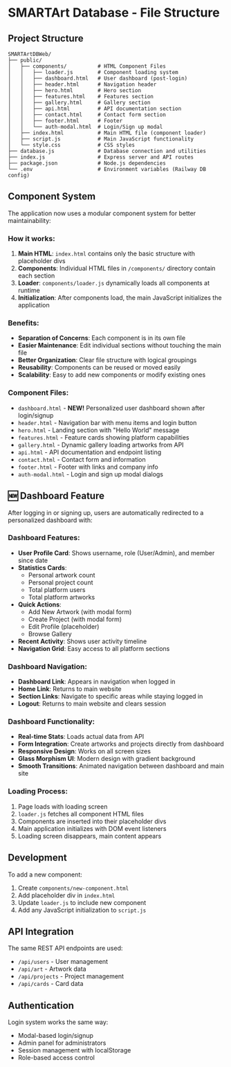# SMARTArt Database - File Structure

## Project Structure

```
SMARTArtDBWeb/
├── public/
│   ├── components/          # HTML Component Files
│   │   ├── loader.js        # Component loading system
│   │   ├── dashboard.html   # User dashboard (post-login)
│   │   ├── header.html      # Navigation header
│   │   ├── hero.html        # Hero section
│   │   ├── features.html    # Features section
│   │   ├── gallery.html     # Gallery section
│   │   ├── api.html         # API documentation section
│   │   ├── contact.html     # Contact form section
│   │   ├── footer.html      # Footer
│   │   └── auth-modal.html  # Login/Sign up modal
│   ├── index.html           # Main HTML file (component loader)
│   ├── script.js            # Main JavaScript functionality
│   └── style.css            # CSS styles
├── database.js              # Database connection and utilities
├── index.js                 # Express server and API routes
├── package.json             # Node.js dependencies
└── .env                     # Environment variables (Railway DB config)
```

## Component System

The application now uses a modular component system for better maintainability:

### How it works:
1. **Main HTML**: `index.html` contains only the basic structure with placeholder divs
2. **Components**: Individual HTML files in `/components/` directory contain each section
3. **Loader**: `components/loader.js` dynamically loads all components at runtime
4. **Initialization**: After components load, the main JavaScript initializes the application

### Benefits:
- **Separation of Concerns**: Each component is in its own file
- **Easier Maintenance**: Edit individual sections without touching the main file
- **Better Organization**: Clear file structure with logical groupings
- **Reusability**: Components can be reused or moved easily
- **Scalability**: Easy to add new components or modify existing ones

### Component Files:
- `dashboard.html` - **NEW!** Personalized user dashboard shown after login/signup
- `header.html` - Navigation bar with menu items and login button
- `hero.html` - Landing section with "Hello World" message
- `features.html` - Feature cards showing platform capabilities
- `gallery.html` - Dynamic gallery loading artworks from API
- `api.html` - API documentation and endpoint listing
- `contact.html` - Contact form and information
- `footer.html` - Footer with links and company info
- `auth-modal.html` - Login and sign up modal dialogs

## 🆕 Dashboard Feature

After logging in or signing up, users are automatically redirected to a personalized dashboard with:

### Dashboard Features:
- **User Profile Card**: Shows username, role (User/Admin), and member since date
- **Statistics Cards**: 
  - Personal artwork count
  - Personal project count  
  - Total platform users
  - Total platform artworks
- **Quick Actions**:
  - Add New Artwork (with modal form)
  - Create Project (with modal form)
  - Edit Profile (placeholder)
  - Browse Gallery
- **Recent Activity**: Shows user activity timeline
- **Navigation Grid**: Easy access to all platform sections

### Dashboard Navigation:
- **Dashboard Link**: Appears in navigation when logged in
- **Home Link**: Returns to main website
- **Section Links**: Navigate to specific areas while staying logged in
- **Logout**: Returns to main website and clears session

### Dashboard Functionality:
- **Real-time Stats**: Loads actual data from API
- **Form Integration**: Create artworks and projects directly from dashboard
- **Responsive Design**: Works on all screen sizes
- **Glass Morphism UI**: Modern design with gradient background
- **Smooth Transitions**: Animated navigation between dashboard and main site

### Loading Process:
1. Page loads with loading screen
2. `loader.js` fetches all component HTML files
3. Components are inserted into their placeholder divs
4. Main application initializes with DOM event listeners
5. Loading screen disappears, main content appears

## Development

To add a new component:
1. Create `components/new-component.html`
2. Add placeholder div in `index.html`
3. Update `loader.js` to include new component
4. Add any JavaScript initialization to `script.js`

## API Integration

The same REST API endpoints are used:
- `/api/users` - User management
- `/api/art` - Artwork data
- `/api/projects` - Project management
- `/api/cards` - Card data

## Authentication

Login system works the same way:
- Modal-based login/signup
- Admin panel for administrators
- Session management with localStorage
- Role-based access control
